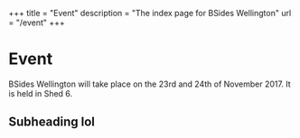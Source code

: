 +++
title = "Event"
description = "The index page for BSides Wellington"
url = "/event"
+++

Event
============================

BSides Wellington will take place on the 23rd and 24th of November 2017. It is held in Shed 6.

Subheading lol
--------------
